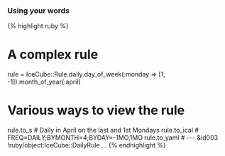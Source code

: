 ### Using your words

{% highlight ruby %}
# A complex rule
rule = IceCube::Rule.daily.day_of_week(:monday => [1, -1]).month_of_year(:april)

# Various ways to view the rule
rule.to_s # Daily in April on the last and 1st Mondays
rule.to_ical # FREQ=DAILY;BYMONTH=4;BYDAY=-1MO,1MO
rule.to_yaml # --- &id003 !ruby/object:IceCube::DailyRule ...
{% endhighlight %}